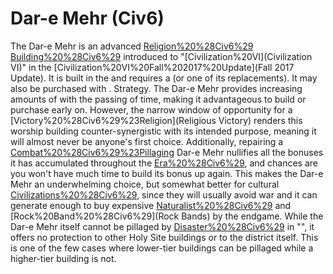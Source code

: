 # Dar-e Mehr (Civ6)

The Dar-e Mehr is an advanced [Religion%20%28Civ6%29](religious) [Building%20%28Civ6%29](building) introduced to "[Civilization%20VI](Civilization VI)" in the [Civilization%20VI%20Fall%202017%20Update](Fall 2017 Update). It is built in the and requires a (or one of its replacements). It may also be purchased with .
Strategy.
The Dar-e Mehr provides increasing amounts of with the passing of time, making it advantageous to build or purchase early on. However, the narrow window of opportunity for a [Victory%20%28Civ6%29%23Religion](Religious Victory) renders this worship building counter-synergistic with its intended purpose, meaning it will almost never be anyone's first choice. Additionally, repairing a [Combat%20%28Civ6%29%23Pillaging](pillaged) Dar-e Mehr nullifies all the bonuses it has accumulated throughout the [Era%20%28Civ6%29](eras), and chances are you won't have much time to build its bonus up again. This makes the Dar-e Mehr an underwhelming choice, but somewhat better for cultural [Civilizations%20%28Civ6%29](civilizations), since they will usually avoid war and it can generate enough to buy expensive [Naturalist%20%28Civ6%29](Naturalists) and [Rock%20Band%20%28Civ6%29](Rock Bands) by the endgame.
While the Dar-e Mehr itself cannot be pillaged by [Disaster%20%28Civ6%29](disasters) in "", it offers no protection to other Holy Site buildings or to the district itself. This is one of the few cases where lower-tier buildings can be pillaged while a higher-tier building is not.